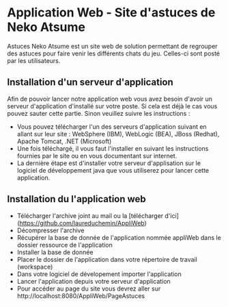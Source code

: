 # Application Web - Site d'astuces de Neko Atsume
Astuces Neko Atsume est un site web de solution permettant de regrouper des astuces pour faire venir les différents chats du jeu. Celles-ci sont posté par les utilisateurs.
## Installation d'un serveur d'application
Afin de pouvoir lancer notre application web vous avez besoin d'avoir un serveur d'application d'installé sur votre poste. Si cela est déjà le cas vous pouvez sauter cette partie.
Sinon veuillez suivre les instructions :
* Vous pouvez télécharger l'un des serveurs d'application suivant en allant sur leur site : WebSphere (IBM), WebLogic (BEA), JBoss (Redhat), Apache Tomcat, .NET (Microsoft)
* Une fois téléchargé, il vous faut l'installer en suivant les instructions fournies par le site ou en vous documentant sur internet.
* La dernière étape est d'installer votre serveur d'applisation sur le logiciel de développement java que vous utiliserez pour lancer cette application.

## Installation du l'application web
* Télécharger l'archive joint au mail ou la [télécharger d'ici] (https://github.com/laureduchemin/AppliWeb)
* Décompresser l'archive
* Récupérer la base de donnée de l'application nommée appliWeb dans le dossier ressource de l'application
* Installer la base de donnée
* Placer le dossier de l'application dans votre répertoire de travail (workspace)
* Dans votre logiciel de dévelopement importer l'application
* Lancer l'application depuis votre serveur d'application
* Pour accéder au page du site vous devrez aller sur http://localhost:8080/AppliWeb/PageAstuces
